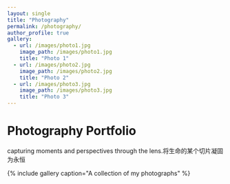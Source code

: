 ```yaml
---
layout: single
title: "Photography"
permalink: /photography/
author_profile: true
gallery:
  - url: /images/photo1.jpg
    image_path: /images/photo1.jpg
    title: "Photo 1"
  - url: /images/photo2.jpg
    image_path: /images/photo2.jpg
    title: "Photo 2"
  - url: /images/photo3.jpg
    image_path: /images/photo3.jpg
    title: "Photo 3"
---
```


# Photography Portfolio

capturing moments and perspectives through the lens.将生命的某个切片凝固为永恒

{% include gallery caption="A collection of my photographs" %} 